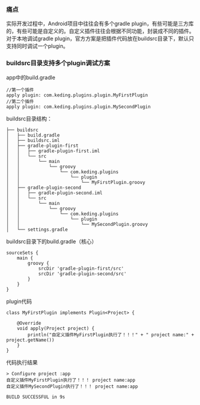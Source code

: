 ### 痛点
实际开发过程中，Android项目中往往会有多个gradle plugin，有些可能是三方库的，有些可能是自定义的。自定义插件往往会根据不同功能，封装成不同的插件。对于本地调试gradle plugin，官方方案是把插件代码放在buildsrc目录下，默认只支持同时调试一个plugin。

### buildsrc目录支持多个plugin调试方案
app中的build.gradle

```
//第一个插件
apply plugin: com.keding.plugins.plugin.MyFirstPlugin
//第二个插件
apply plugin: com.keding.plugins.plugin.MySecondPlugin
```

buildsrc目录结构：

```
├── buildsrc
│   ├── build.gradle
│   ├── buildsrc.iml
│   ├── gradle-plugin-first
│   │   ├── gradle-plugin-first.iml
│   │   └── src
│   │       └── main
│   │           └── groovy
│   │               └── com.keding.plugins
│   │                   └── plugin
│   │                       └── MyFirstPlugin.groovy
│   ├── gradle-plugin-second
│   │   ├── gradle-plugin-second.iml
│   │   └── src
│   │       └── main
│   │           └── groovy
│   │               └── com.keding.plugins
│   │                   └── plugin
│   │                       └── MySecondPlugin.groovy
│   └── settings.gradle

```
buildsrc目录下的build.gradle（核心）

```
sourceSets {
    main {
        groovy {
            srcDir 'gradle-plugin-first/src'
            srcDir 'gradle-plugin-second/src'
        }
    }
}
```


plugin代码

```
class MyFirstPlugin implements Plugin<Project> {

    @Override
    void apply(Project project) {
        println("自定义插件MyFirstPlugin执行了！！！" + " project name:" + project.getName())
    }
}
```

代码执行结果

```
> Configure project :app
自定义插件MyFirstPlugin执行了！！！ project name:app
自定义插件MySecondPlugin执行了！！！ project name:app

BUILD SUCCESSFUL in 9s

```


